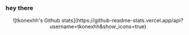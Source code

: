 ### hey there 


<div align = "center">
![tkonexhh's Github stats](https://github-readme-stats.vercel.app/api?username=tkonexhh&show_icons=true)
</div>

<!--START_SECTION:waka-->
<!--END_SECTION:waka-->
